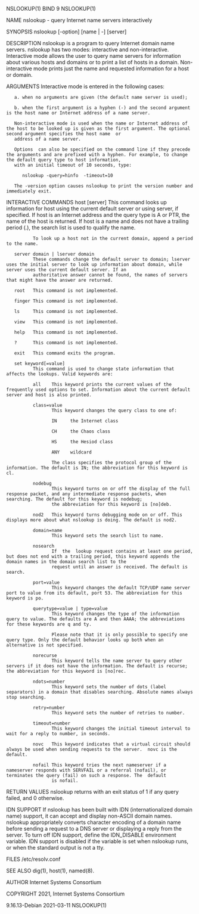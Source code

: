 NSLOOKUP(1)                                                                               BIND 9                                                                               NSLOOKUP(1)

NAME
       nslookup - query Internet name servers interactively

SYNOPSIS
       nslookup [-option] [name | -] [server]

DESCRIPTION
       nslookup  is  a program to query Internet domain name servers.  nslookup has two modes: interactive and non-interactive. Interactive mode allows the user to query name servers for
       information about various hosts and domains or to print a list of hosts in a domain.  Non-interactive mode prints just the name and requested information for a host or domain.

ARGUMENTS
       Interactive mode is entered in the following cases:

       a. when no arguments are given (the default name server is used);

       b. when the first argument is a hyphen (-) and the second argument is the host name or Internet address of a name server.

       Non-interactive mode is used when the name or Internet address of the host to be looked up is given as the first argument. The optional second argument specifies the host name  or
       address of a name server.

       Options  can also be specified on the command line if they precede the arguments and are prefixed with a hyphen. For example, to change the default query type to host information,
       with an initial timeout of 10 seconds, type:

          nslookup -query=hinfo  -timeout=10

       The -version option causes nslookup to print the version number and immediately exit.

INTERACTIVE COMMANDS
       host [server]
              This command looks up information for host using the current default server or using server, if specified. If host is an Internet address and the query type is  A  or  PTR,
              the name of the host is returned. If host is a name and does not have a trailing period (.), the search list is used to qualify the name.

              To look up a host not in the current domain, append a period to the name.

       server domain | lserver domain
              These commands change the default server to domain; lserver uses the initial server to look up information about domain, while server uses the current default server. If an
              authoritative answer cannot be found, the names of servers that might have the answer are returned.

       root   This command is not implemented.

       finger This command is not implemented.

       ls     This command is not implemented.

       view   This command is not implemented.

       help   This command is not implemented.

       ?      This command is not implemented.

       exit   This command exits the program.

       set keyword[=value]
              This command is used to change state information that affects the lookups. Valid keywords are:

              all    This keyword prints the current values of the frequently used options to set. Information about the current default server and host is also printed.

              class=value
                     This keyword changes the query class to one of:

                     IN     the Internet class

                     CH     the Chaos class

                     HS     the Hesiod class

                     ANY    wildcard

                     The class specifies the protocol group of the information. The default is IN; the abbreviation for this keyword is cl.

              nodebug
                     This keyword turns on or off the display of the full response packet, and any intermediate response packets, when searching. The default for this keyword is nodebug;
                     the abbreviation for this keyword is [no]deb.

              nod2   This keyword turns debugging mode on or off. This displays more about what nslookup is doing. The default is nod2.

              domain=name
                     This keyword sets the search list to name.

              nosearch
                     If  the  lookup request contains at least one period, but does not end with a trailing period, this keyword appends the domain names in the domain search list to the
                     request until an answer is received. The default is search.

              port=value
                     This keyword changes the default TCP/UDP name server port to value from its default, port 53. The abbreviation for this keyword is po.

              querytype=value | type=value
                     This keyword changes the type of the information query to value. The defaults are A and then AAAA; the abbreviations for these keywords are q and ty.

                     Please note that it is only possible to specify one query type. Only the default behavior looks up both when an alternative is not specified.

              norecurse
                     This keyword tells the name server to query other servers if it does not have the information. The default is recurse; the abbreviation for this keyword is [no]rec.

              ndots=number
                     This keyword sets the number of dots (label separators) in a domain that disables searching. Absolute names always stop searching.

              retry=number
                     This keyword sets the number of retries to number.

              timeout=number
                     This keyword changes the initial timeout interval to wait for a reply to number, in seconds.

              novc   This keyword indicates that a virtual circuit should always be used when sending requests to the server.  novc is the default.

              nofail This keyword tries the next nameserver if a nameserver responds with SERVFAIL or a referral (nofail), or terminates the query (fail) on such a response. The  default
                     is nofail.

RETURN VALUES
       nslookup returns with an exit status of 1 if any query failed, and 0 otherwise.

IDN SUPPORT
       If  nslookup  has been built with IDN (internationalized domain name) support, it can accept and display non-ASCII domain names. nslookup appropriately converts character encoding
       of a domain name before sending a request to a DNS server or displaying a reply from the server.  To turn off IDN support, define the IDN_DISABLE environment variable. IDN support
       is disabled if the variable is set when nslookup runs, or when the standard output is not a tty.

FILES
       /etc/resolv.conf

SEE ALSO
       dig(1), host(1), named(8).

AUTHOR
       Internet Systems Consortium

COPYRIGHT
       2021, Internet Systems Consortium

9.16.13-Debian                                                                          2021-03-11                                                                             NSLOOKUP(1)
